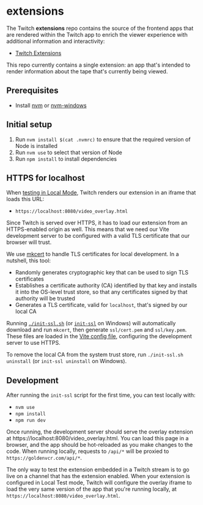 # extensions

The Twitch **extensions** repo contains the source of the frontend apps that are
rendered within the Twitch app to enrich the viewer experience with additional
information and interactivity:

- [Twitch Extensions](https://dev.twitch.tv/docs/extensions/)

This repo currently contains a single extension: an app that's intended to render
information about the tape that's currently being viewed.

## Prerequisites

- Install [nvm](https://github.com/nvm-sh/nvm) or
  [nvm-windows](https://github.com/coreybutler/nvm-windows)

## Initial setup

1. Run `nvm install $(cat .nvmrc)` to ensure that the required version of Node is
   installed
2. Run `nvm use` to select that version of Node
3. Run `npm install` to install dependencies

## HTTPS for localhost

When [testing in Local Mode](https://dev.twitch.tv/docs/extensions/#develop-your-extension),
Twitch renders our extension in an iframe that loads this URL:

- `https://localhost:8080/video_overlay.html`

Since Twitch is served over HTTPS, it has to load our extension from an HTTPS-enabled
origin as well. This means that we need our Vite development server to be configured
with a valid TLS certificate that our browser will trust.

We use [mkcert](https://github.com/FiloSottile/mkcert) to handle TLS certificates for
local development. In a nutshell, this tool:

- Randomly generates cryptographic key that can be used to sign TLS certificates
- Establishes a certificate authority (CA) identified by that key and installs it into
  the OS-level trust store, so that any certificates signed by that authority will be
  trusted
- Generates a TLS certificate, valid for `localhost`, that's signed by our local CA

Running [`./init-ssl.sh`](./init-ssl.sh) (or [`init-ssl`](./init-ssl.bat) on Windows)
will automatically download and run `mkcert`, then generate `ssl/cert.pem` and
`ssl/key.pem`. These files are loaded in the [Vite config file](./vite.config.ts),
configuring the development server to use HTTPS.

To remove the local CA from the system trust store, run `./init-ssl.sh uninstall` (or
`init-ssl uninstall` on Windows).

## Development

After running the `init-ssl` script for the first time, you can test locally with:

- `nvm use`
- `npm install`
- `npm run dev`

Once running, the development server should serve the overlay extension at
https://localhost:8080/video_overlay.html. You can load this page in a browser, and the
app should be hot-reloaded as you make changes to the code. When running locally,
requests to `/api/*` will be proxied to `https://goldenvcr.com/api/*`.

The only way to test the extension embedded in a Twitch stream is to go live on a
channel that has the extension enabled. When your extension is configured in Local Test
mode, Twitch will configure the overlay iframe to load the very same version of the app
that you're running locally, at `https://localhost:8080/video_overlay.html`.
